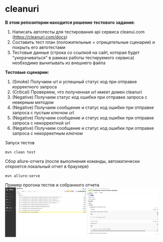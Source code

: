# cleanuri
**В этом репозитории находится решение тестового задания:**

1. Написать автотесты для тестирования api сервиса cleanui.com (https://cleanuri.com/docs)
2. Составить тест план (положительные + отрицательные сценарии) и покрыть его автотестами
3. Тестовые данные (строка со ссылкой на сайт, которая будет "укорачиваться" в рамках работы тестируемого сервиса) необходимо вычитывать из внешнего файла

**Тестовые сценарии:**

1. (Smoke) Получаем url и успешный статус код при отправке корректного запроса
2. (Critical) Проверяем, что полученная url имеет домен cleanuri 
2. (Negative) Получаем статус код ошибки при отправке запроса с неверным методом
3. (Negative) Получаем сообщение и статус код ошибки при отправке запроса с пустым ключом url
4. (Negative) Получаем сообщение и статус код ошибки при отправке запроса с некорректной url 
5. (Negative) Получаем сообщение и статус код ошибки при отправке запроса с некорректным ключом

Запуск тестов
```
mvn clean test
```
Сбор allure-отчета (после выполнения команды, автоматически откроется локальный отчет в браузере)
```
mvn allure:serve
```
Пример прогона тестов и собранного отчета
![img.png](img.png)